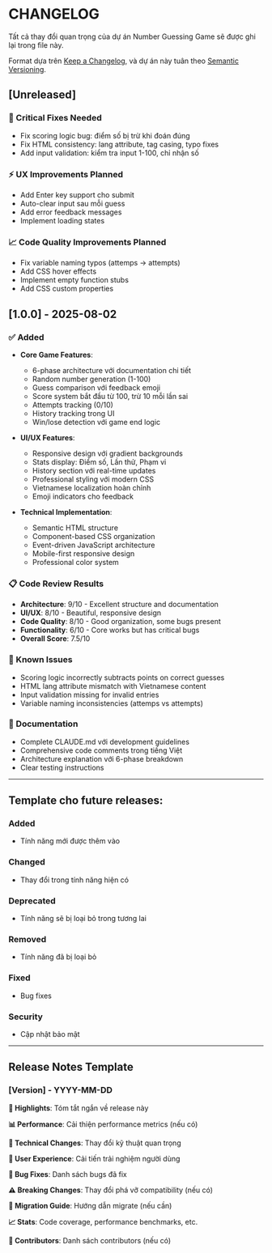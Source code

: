 # CHANGELOG

Tất cả thay đổi quan trọng của dự án Number Guessing Game sẽ được ghi lại trong file này.

Format dựa trên [Keep a Changelog](https://keepachangelog.com/en/1.0.0/),
và dự án này tuân theo [Semantic Versioning](https://semver.org/spec/v2.0.0.html).

## [Unreleased]

### 🚨 Critical Fixes Needed
- Fix scoring logic bug: điểm số bị trừ khi đoán đúng
- Fix HTML consistency: lang attribute, tag casing, typo fixes
- Add input validation: kiểm tra input 1-100, chỉ nhận số

### ⚡ UX Improvements Planned
- Add Enter key support cho submit
- Auto-clear input sau mỗi guess
- Add error feedback messages
- Implement loading states

### 📈 Code Quality Improvements Planned
- Fix variable naming typos (attemps → attempts)
- Add CSS hover effects
- Implement empty function stubs
- Add CSS custom properties

## [1.0.0] - 2025-08-02

### ✅ Added
- **Core Game Features**:
  - 6-phase architecture với documentation chi tiết
  - Random number generation (1-100)
  - Guess comparison với feedback emoji
  - Score system bắt đầu từ 100, trừ 10 mỗi lần sai
  - Attempts tracking (0/10)
  - History tracking trong UI
  - Win/lose detection với game end logic

- **UI/UX Features**:
  - Responsive design với gradient backgrounds
  - Stats display: Điểm số, Lần thử, Phạm vi
  - History section với real-time updates
  - Professional styling với modern CSS
  - Vietnamese localization hoàn chỉnh
  - Emoji indicators cho feedback

- **Technical Implementation**:
  - Semantic HTML structure
  - Component-based CSS organization
  - Event-driven JavaScript architecture
  - Mobile-first responsive design
  - Professional color system

### 📋 Code Review Results
- **Architecture**: 9/10 - Excellent structure and documentation
- **UI/UX**: 8/10 - Beautiful, responsive design
- **Code Quality**: 8/10 - Good organization, some bugs present
- **Functionality**: 6/10 - Core works but has critical bugs
- **Overall Score**: 7.5/10

### 🐛 Known Issues
- Scoring logic incorrectly subtracts points on correct guesses
- HTML lang attribute mismatch with Vietnamese content
- Input validation missing for invalid entries
- Variable naming inconsistencies (attemps vs attempts)

### 📝 Documentation
- Complete CLAUDE.md với development guidelines
- Comprehensive code comments trong tiếng Việt
- Architecture explanation với 6-phase breakdown
- Clear testing instructions

---

## Template cho future releases:

### Added
- Tính năng mới được thêm vào

### Changed
- Thay đổi trong tính năng hiện có

### Deprecated
- Tính năng sẽ bị loại bỏ trong tương lai

### Removed
- Tính năng đã bị loại bỏ

### Fixed
- Bug fixes

### Security
- Cập nhật bảo mật

---

## Release Notes Template

### [Version] - YYYY-MM-DD

**🎯 Highlights**: Tóm tắt ngắn về release này

**📊 Performance**: Cải thiện performance metrics (nếu có)

**🔧 Technical Changes**: Thay đổi kỹ thuật quan trọng

**📱 User Experience**: Cải tiến trải nghiệm người dùng

**🐛 Bug Fixes**: Danh sách bugs đã fix

**⚠️ Breaking Changes**: Thay đổi phá vỡ compatibility (nếu có)

**🔄 Migration Guide**: Hướng dẫn migrate (nếu cần)

**📈 Stats**: Code coverage, performance benchmarks, etc.

**🙏 Contributors**: Danh sách contributors (nếu có)